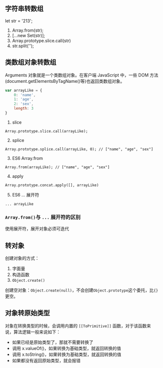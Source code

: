 <!--
 * @Author       : BigDgreen
 * @Date         : 2020-07-17 21:41:42
 * @LastEditors  : BigDgreen
 * @LastEditTime : 2021-01-08 10:23:03
 * @FilePath     : \前端知识点总结\JS\数据类型\类型转换\readme.md
-->
## 字符串转数组
let str = '213';

1. Array.from(str);
2. [...new Set(str)];
3. Array.prototype.slice.call(str)
4. str.split('');

## 类数组对象转数组
Arguments 对象就是一个类数组对象。在客户端 JavaScript 中，一些 DOM 方法(document.getElementsByTagName()等)也返回类数组对象。
```js
var arrayLike = {
    0: 'name',
    1: 'age',
    2: 'sex',
    length: 3
}
```

1. slice
```
Array.prototype.slice.call(arrayLike);
```

2. splice
```
Array.prototype.splice.call(arrayLike, 0); // ["name", "age", "sex"] 
```
3. ES6 Array.from
```
Array.from(arrayLike); // ["name", "age", "sex"]
```
4. apply
```
Array.prototype.concat.apply([], arrayLike)
```
5. ES6 ... 展开符
```
... arrayLike
```

### `Array.from()`与 `...` 展开符的区别
使用展开符，展开对象必须可迭代

## 转对象
创建对象的方式：
1. 字面量
2. 构造函数
3. `Object.create()`

创建空对象：`Object.create(null)`，不会创建`Object.prototype`这个委托，比`{}`更空。

## 对象转原始类型
对象在转换类型的时候，会调用内置的 `[[ToPrimitive]]` 函数，对于该函数来说，算法逻辑一般来说如下：

- 如果已经是原始类型了，那就不需要转换了
- 调用 x.valueOf()，如果转换为基础类型，就返回转换的值
- 调用 x.toString()，如果转换为基础类型，就返回转换的值
- 如果都没有返回原始类型，就会报错

